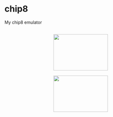 # chip8
My chip8 emulator

<div id="raw" align="center">

<br>
<img src="https://raw.githubusercontent.com/lrosa-do/chip8/42.gif" width="180" height="120" />
<br>

  <br>
<img src="https://raw.githubusercontent.com/lrosa-do/chip8/tetris.gif" width="180" height="120" />
<br>


</div>
